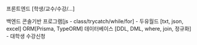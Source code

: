 프론트엔드 [학생/교수/수강/...]

백엔드
콘솔기반 프로그램[js - class/trycatch/while/for] - 두유월드 [txt, json, excel]
ORM[Prisma, TypeORM]
데이터베이스 [DDL, DML, where, join, 정규화] - 대학생 수강신청
